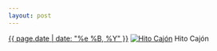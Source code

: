 ```yaml
---
layout: post
---
```


<p>
  <time><a href="/133">{{ page.date | date: "%e %B, %Y" }}</a></time>
  <a href="/133"><img src="{{ site.assets_url }}/133-640.jpg" srcset="{{ site.assets_url }}/133-1280.jpg 1280w, {{ site.assets_url }}/133-960.jpg 960w, {{ site.assets_url }}/133-640.jpg 640w, {{ site.assets_url }}/133-320.jpg 320w" sizes="(min-width: 700px) 50vw, calc(100vw - 2rem)" alt="Hito Cajón" /></a>
  <span>Hito Cajón</span>
</p>
